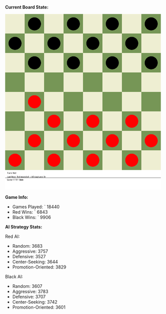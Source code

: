 
**Current Board State:**  
<!-- START_GIF -->
![Checkers Game](./checkers_game.gif)
<!-- END_GIF -->

**Game Info:**  
- Games Played: `<!-- GAMES_PLAYED --> 18440
- Red Wins: `<!-- RED_WINS --> 6843
- Black Wins: `<!-- BLACK_WINS --> 9906

<!-- AI_STATS -->
**AI Strategy Stats:**

Red AI:
- Random: 3683
- Aggressive: 3757
- Defensive: 3527
- Center-Seeking: 3644
- Promotion-Oriented: 3829

Black AI:
- Random: 3607
- Aggressive: 3783
- Defensive: 3707
- Center-Seeking: 3742
- Promotion-Oriented: 3601
